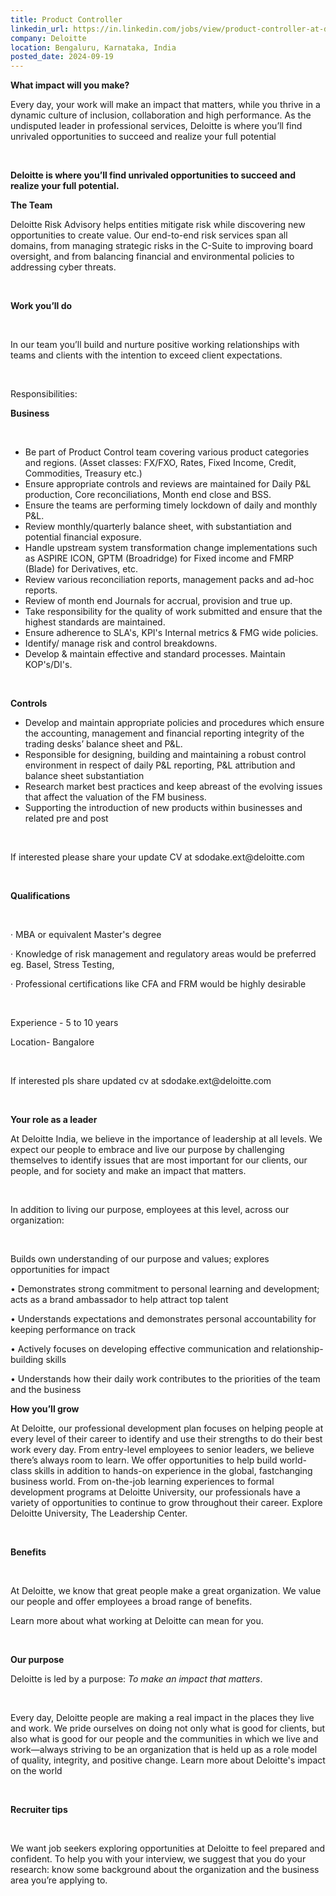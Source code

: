 ```yaml
---
title: Product Controller
linkedin_url: https://in.linkedin.com/jobs/view/product-controller-at-deloitte-4027786607?position=33&pageNum=0&refId=i555y5Ux7L%2FLma0k%2BTERKw%3D%3D&trackingId=gTM2X7W84m9n3QXrqXj4gQ%3D%3D
company: Deloitte
location: Bengaluru, Karnataka, India
posted_date: 2024-09-19
---
```


<div class="description__text description__text--rich">
<section class="show-more-less-html" data-max-lines="5">
<div class="show-more-less-html__markup show-more-less-html__markup--clamp-after-5 relative overflow-hidden">
<p><strong>What impact will you make? </strong></p><p><strong> </strong></p><p>Every day, your work will make an impact that matters, while you thrive in a dynamic culture of inclusion, collaboration and high performance. As the undisputed leader in professional services, Deloitte is where you’ll find unrivaled opportunities to succeed and realize your full potential</p><p><br/></p><p><strong>Deloitte is where you’ll find unrivaled opportunities to succeed and realize your full potential. </strong></p><p><strong> </strong></p><p><strong>The Team</strong></p><p><strong> </strong></p><p>Deloitte Risk Advisory helps entities mitigate risk while discovering new opportunities to create value. Our end-to-end risk services span all domains, from managing strategic risks in the C-Suite to improving board oversight, and from balancing financial and environmental policies to addressing cyber threats.</p><p><br/></p><p><strong>Work you’ll do</strong></p><p><br/></p><p>In our team you’ll build and nurture positive working relationships with teams and clients with the intention to exceed client expectations.</p><p><br/></p><p>Responsibilities:</p><p><strong>Business</strong></p><p><br/></p><ul><li>Be part of Product Control team covering various product categories and regions. (Asset classes: FX/FXO, Rates, Fixed Income, Credit, Commodities, Treasury etc.)</li><li>Ensure appropriate controls and reviews are maintained for Daily P&amp;L production, Core reconciliations, Month end close and BSS.</li><li>Ensure the teams are performing timely lockdown of daily and monthly P&amp;L.</li><li>Review monthly/quarterly balance sheet, with substantiation and potential financial exposure.</li><li>Handle upstream system transformation change implementations such as ASPIRE ICON, GPTM (Broadridge) for Fixed income and FMRP (Blade) for Derivatives, etc.</li><li>Review various reconciliation reports, management packs and ad-hoc reports.</li><li>Review of month end Journals for accrual, provision and true up.</li><li>Take responsibility for the quality of work submitted and ensure that the highest standards are maintained.</li><li>Ensure adherence to SLA's, KPI's Internal metrics &amp; FMG wide policies.</li><li>Identify/ manage risk and control breakdowns.</li><li>Develop &amp; maintain effective and standard processes. Maintain KOP's/DI's.</li></ul><p><br/></p><p><strong>Controls</strong></p><ul><li>Develop and maintain appropriate policies and procedures which ensure the accounting, management and financial reporting integrity of the trading desks’ balance sheet and P&amp;L.</li><li>Responsible for designing, building and maintaining a robust control environment in respect of daily P&amp;L reporting, P&amp;L attribution and balance sheet substantiation</li><li>Research market best practices and keep abreast of the evolving issues that affect the valuation of the FM business.</li><li>Supporting the introduction of new products within businesses and related pre and post</li></ul><p><br/></p><p>If interested please share your update CV at sdodake.ext@deloitte.com</p><p><br/></p><p><strong>Qualifications </strong></p><p><br/></p><p>· <strong> </strong>MBA or equivalent Master's degree</p><p>· Knowledge of risk management and regulatory areas would be preferred eg. Basel, Stress Testing,</p><p>· Professional certifications like CFA and FRM would be highly desirable</p><p><br/></p><p>Experience - 5 to 10 years</p><p>Location- Bangalore</p><p><br/></p><p>If interested pls share updated cv at sdodake.ext@deloitte.com</p><p><br/></p><p><strong>Your role as a leader </strong></p><p><strong> </strong></p><p>At Deloitte India, we believe in the importance of leadership at all levels. We expect our people to embrace and live our purpose by challenging themselves to identify issues that are most important for our clients, our people, and for society and make an impact that matters.</p><p><br/></p><p>In addition to living our purpose, employees at this level, across our organization:</p><p><br/></p><p>Builds own understanding of our purpose and values; explores opportunities for impact</p><p>• Demonstrates strong commitment to personal learning and development; acts as a brand ambassador to help attract top talent</p><p>• Understands expectations and demonstrates personal accountability for keeping performance on track</p><p>• Actively focuses on developing effective communication and relationship-building skills</p><p>• Understands how their daily work contributes to the priorities of the team and the business</p><p><strong> </strong></p><p><strong>How you’ll grow </strong></p><p><strong> </strong></p><p>At Deloitte, our professional development plan focuses on helping people at every level of their career to identify and use their strengths to do their best work every day. From entry-level employees to senior leaders, we believe there’s always room to learn. We offer opportunities to help build world-class skills in addition to hands-on experience in the global, fastchanging business world. From on-the-job learning experiences to formal development programs at Deloitte University, our professionals have a variety of opportunities to continue to grow throughout their career. Explore Deloitte University, The Leadership Center.</p><p><br/></p><p><strong> </strong></p><p><strong> </strong></p><p><strong>Benefits </strong></p><p><br/></p><p>At Deloitte, we know that great people make a great organization. We value our people and offer employees a broad range of benefits.</p><p>Learn more about what working at Deloitte can mean for you.</p><p><br/></p><p><strong>Our purpose </strong></p><p><strong> </strong></p><p>Deloitte is led by a purpose: <em>To make an impact that matters</em>.</p><p><br/></p><p>Every day, Deloitte people are making a real impact in the places they live and work. We pride ourselves on doing not only what is good for clients, but also what is good for our people and the communities in which we live and work—always striving to be an organization that is held up as a role model of quality, integrity, and positive change. Learn more about Deloitte's impact on the world</p><p><br/></p><p><strong>Recruiter tips </strong></p><p><br/></p><p>We want job seekers exploring opportunities at Deloitte to feel prepared and confident. To help you with your interview, we suggest that you do your research: know some background about the organization and the business area you’re applying to.</p>
</div>


<!-- --> </section>
</div>